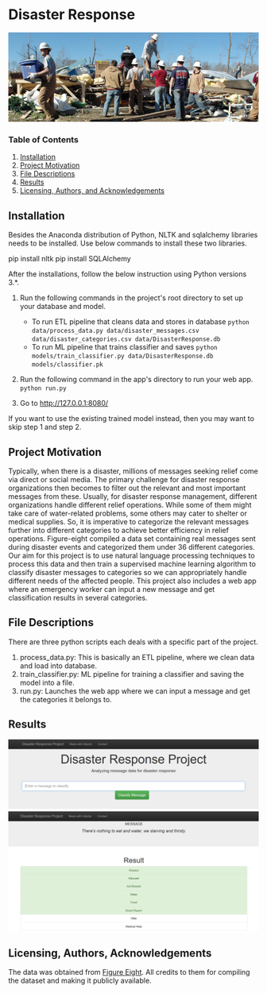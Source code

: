 # Disaster Response
![alt text](https://raw.githubusercontent.com/samardolui/DisasterResponse/master/images/cover_image.jpg)
### Table of Contents

1. [Installation](#installation)
2. [Project Motivation](#motivation)
3. [File Descriptions](#files)
4. [Results](#results)
5. [Licensing, Authors, and Acknowledgements](#licensing)

## Installation <a name="installation"></a>

Besides the Anaconda distribution of Python, NLTK and sqlalchemy libraries needs to be installed.
Use below commands to install these two libraries.

pip install nltk
pip install SQLAlchemy

After the installations, follow the below instruction using Python versions 3.*.

1. Run the following commands in the project's root directory to set up your database and model.

    - To run ETL pipeline that cleans data and stores in database
        `python data/process_data.py data/disaster_messages.csv data/disaster_categories.csv data/DisasterResponse.db`
    - To run ML pipeline that trains classifier and saves
        `python models/train_classifier.py data/DisasterResponse.db models/classifier.pk`

2. Run the following command in the app's directory to run your web app.
    `python run.py`

3. Go to http://127.0.0.1:8080/

If you want to use the existing trained model instead, then you may want to skip step 1 and step 2.

## Project Motivation<a name="motivation"></a>

Typically, when there is a disaster, millions of messages seeking relief come via direct or social media. The primary challenge for disaster response organizations then becomes to filter out the relevant and most important messages from these. Usually, for disaster response management, different organizations handle different relief operations. While some of them might take care of water-related problems, some others may cater to shelter or medical supplies. So, it is imperative to categorize the relevant messages further into different categories to achieve better efficiency in relief operations. Figure-eight compiled a data set containing real messages sent during disaster events and categorized them under 36 different categories. Our aim for this project is to use natural language processing techniques to process this data and then train a supervised machine learning algorithm to classify disaster messages to categories so we can appropriately handle different needs of the affected people. This project also includes a web app where an emergency worker can input a new message and get classification results in several categories. 

## File Descriptions <a name="files"></a>
There are three python scripts each deals with a specific part of the project.
1. process_data.py:  This is basically an ETL pipeline, where we clean data and load into database.
2. train_classifier.py:  ML pipeline for training a classifier and saving the model into a file.
3. run.py: Launches the web app where we can input a message and get the categories it belongs to.

## Results<a name="results"></a>
![alt text](https://raw.githubusercontent.com/samardolui/DisasterResponse/master/images/dis_res1.PNG)
![alt text](https://raw.githubusercontent.com/samardolui/DisasterResponse/master/images/dis_res2.PNG)

## Licensing, Authors, Acknowledgements<a name="licensing"></a>

The data was obtained from  [Figure Eight](https://www.figure-eight.com/dataset/combined-disaster-response-data/). All credits to them for compiling the dataset and making it publicly available.
